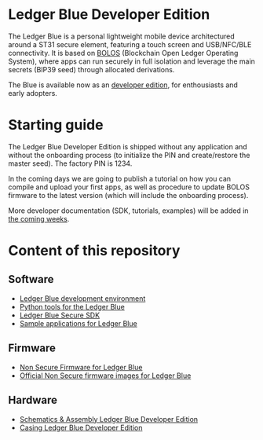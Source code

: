 # Ledger Blue Developer Edition

The Ledger Blue is a personal lightweight mobile device architectured around a ST31 secure element, featuring a touch screen and USB/NFC/BLE connectivity.
It is based on [BOLOS](https://medium.com/@Ledger/introducing-bolos-blockchain-open-ledger-operating-system-b9893d09f333) (Blockchain Open Ledger Operating System), where apps can run securely in full isolation and leverage the main secrets (BIP39 seed) through allocated derivations.

The Blue is available now as an [developer edition](https://www.ledgerwallet.com/products/9-ledger-blue), for enthousiasts and early adopters.

# Starting guide

The Ledger Blue Developer Edition is shipped without any application and without the onboarding process (to initialize the PIN and create/restore the master seed). The factory PIN is 1234.

In the coming days we are going to publish a tutorial on how you can compile and upload your first apps, as well as procedure to update BOLOS firmware to the latest version (which will include the onboarding process).

More developer documentation (SDK, tutorials, examples) will be added in [the coming weeks](https://github.com/LedgerHQ/ledger-blue/blob/master/TODO.md).

# Content of this repository

## Software
* [Ledger Blue development environment](https://github.com/LedgerHQ/blue-devenv/tree/master)
* [Python tools for the Ledger Blue](https://github.com/LedgerHQ/blue-loader-python/tree/master)
* [Ledger Blue Secure SDK](https://github.com/LedgerHQ/blue-secure-sdk/tree/master)
* [Sample applications for Ledger Blue](https://github.com/LedgerHQ/blue-sample-apps/tree/master)

## Firmware
* [Non Secure Firmware for Ledger Blue](https://github.com/LedgerHQ/blue-nonsecure-firmware/tree/master)
* [Official Non Secure firmware images for Ledger Blue](https://github.com/LedgerHQ/blue-nonsecure-firmware-releases/tree/master)

## Hardware
* [Schematics & Assembly Ledger Blue Developer Edition](https://github.com/LedgerHQ/blue-schematics/tree/master)
* [Casing Ledger Blue Developer Edition](https://github.com/LedgerHQ/blue-casing/tree/master)

